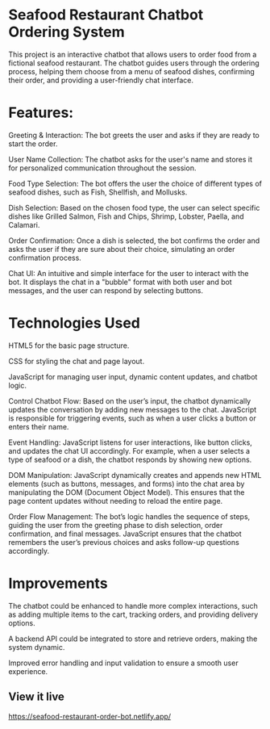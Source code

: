 # Seafood Restaurant Chatbot Ordering System
This project is an interactive chatbot that allows users to order food from a fictional seafood restaurant. The chatbot guides users through the ordering process, helping them choose from a menu of seafood dishes, confirming their order, and providing a user-friendly chat interface.

# Features:
Greeting & Interaction: The bot greets the user and asks if they are ready to start the order.

User Name Collection: The chatbot asks for the user's name and stores it for personalized communication throughout the session.

Food Type Selection: The bot offers the user the choice of different types of seafood dishes, such as Fish, Shellfish, and Mollusks.

Dish Selection: Based on the chosen food type, the user can select specific dishes like Grilled Salmon, Fish and Chips, Shrimp, Lobster, Paella, and Calamari.

Order Confirmation: Once a dish is selected, the bot confirms the order and asks the user if they are sure about their choice, simulating an order confirmation process.

Chat UI: An intuitive and simple interface for the user to interact with the bot. It displays the chat in a "bubble" format with both user and bot messages, and the user can respond by selecting buttons.

# Technologies Used
HTML5 for the basic page structure.

CSS for styling the chat and page layout.

JavaScript for managing user input, dynamic content updates, and chatbot logic.

Control Chatbot Flow: Based on the user’s input, the chatbot dynamically updates the conversation by adding new messages to the chat. JavaScript is responsible for triggering events, such as when a user clicks a button or enters their name.

Event Handling: JavaScript listens for user interactions, like button clicks, and updates the chat UI accordingly. For example, when a user selects a type of seafood or a dish, the chatbot responds by showing new options.

DOM Manipulation: JavaScript dynamically creates and appends new HTML elements (such as buttons, messages, and forms) into the chat area by manipulating the DOM (Document Object Model). This ensures that the page content updates without needing to reload the entire page.

Order Flow Management: The bot’s logic handles the sequence of steps, guiding the user from the greeting phase to dish selection, order confirmation, and final messages. JavaScript ensures that the chatbot remembers the user’s previous choices and asks follow-up questions accordingly.

# Improvements
The chatbot could be enhanced to handle more complex interactions, such as adding multiple items to the cart, tracking orders, and providing delivery options.

A backend API could be integrated to store and retrieve orders, making the system dynamic.

Improved error handling and input validation to ensure a smooth user experience.

## View it live
https://seafood-restaurant-order-bot.netlify.app/